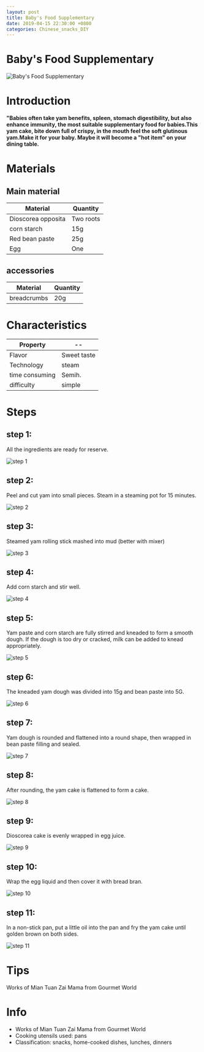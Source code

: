 ```yaml
---
layout: post
title: Baby's Food Supplementary
date: 2019-04-15 22:30:00 +0800
categories: Chinese_snacks_DIY
---
```


# Baby's Food Supplementary

![Baby's Food Supplementary]({{site.baseurl}}/img/419832/419832.jpg)

# Introduction

**"Babies often take yam benefits, spleen, stomach digestibility, but also enhance immunity, the most suitable supplementary food for babies.This yam cake, bite down full of crispy, in the mouth feel the soft glutinous yam.Make it for your baby. Maybe it will become a "hot item" on your dining table.**

# Materials


## Main material

Material|Quantity
--|--
Dioscorea opposita|Two roots
corn starch|15g
Red bean paste|25g
Egg|One

## accessories

Material|Quantity
--|--
breadcrumbs|20g

# Characteristics

Property|--
--|--
Flavor|Sweet taste
Technology|steam
time consuming|Semih.
difficulty|simple

# Steps

## step 1:

All the ingredients are ready for reserve.

![step 1]({{site.baseurl}}/img/419832/1.jpg)

## step 2:

Peel and cut yam into small pieces. Steam in a steaming pot for 15 minutes.

![step 2]({{site.baseurl}}/img/419832/2.jpg)

## step 3:

Steamed yam rolling stick mashed into mud (better with mixer)

![step 3]({{site.baseurl}}/img/419832/3.jpg)

## step 4:

Add corn starch and stir well.

![step 4]({{site.baseurl}}/img/419832/4.jpg)

## step 5:

Yam paste and corn starch are fully stirred and kneaded to form a smooth dough. If the dough is too dry or cracked, milk can be added to knead appropriately.

![step 5]({{site.baseurl}}/img/419832/5.jpg)

## step 6:

The kneaded yam dough was divided into 15g and bean paste into 5G.

![step 6]({{site.baseurl}}/img/419832/6.jpg)

## step 7:

Yam dough is rounded and flattened into a round shape, then wrapped in bean paste filling and sealed.

![step 7]({{site.baseurl}}/img/419832/7.jpg)

## step 8:

After rounding, the yam cake is flattened to form a cake.

![step 8]({{site.baseurl}}/img/419832/8.jpg)

## step 9:

Dioscorea cake is evenly wrapped in egg juice.

![step 9]({{site.baseurl}}/img/419832/9.jpg)

## step 10:

Wrap the egg liquid and then cover it with bread bran.

![step 10]({{site.baseurl}}/img/419832/10.jpg)

## step 11:

In a non-stick pan, put a little oil into the pan and fry the yam cake until golden brown on both sides.

![step 11]({{site.baseurl}}/img/419832/11.jpg)

# Tips

Works of Mian Tuan Zai Mama from Gourmet World

# Info

- Works of Mian Tuan Zai Mama from Gourmet World
- Cooking utensils used: pans
- Classification: snacks, home-cooked dishes, lunches, dinners